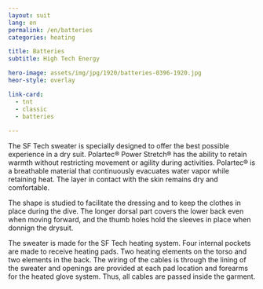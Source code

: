 ```yaml
---
layout: suit
lang: en
permalink: /en/batteries
categories: heating

title: Batteries
subtitle: High Tech Energy

hero-image: assets/img/jpg/1920/batteries-0396-1920.jpg
heor-style: overlay

link-card:
  - tnt
  - classic
  - batteries
  
---
```

The SF Tech sweater is specially designed to offer the best possible experience in a dry suit. Polartec® Power Stretch® has the ability to retain warmth without restricting movement or agility during activities. Polartec® is a breathable material that continuously evacuates water vapor while retaining heat. The layer in contact with the skin remains dry and comfortable.

The shape is studied to facilitate the dressing and to keep the clothes in place during the dive. The longer dorsal part covers the lower back even when moving forward, and the thumb holes hold the sleeves in place when donnign the drysuit.

The sweater is made for the SF Tech heating system. Four internal pockets are made to receive heating pads. Two heating elements on the torso and two elements in the back. The wiring of the cables is through the lining of the sweater and openings are provided at each pad location and forearms for the heated glove system. Thus, all cables are passed inside the garment.

